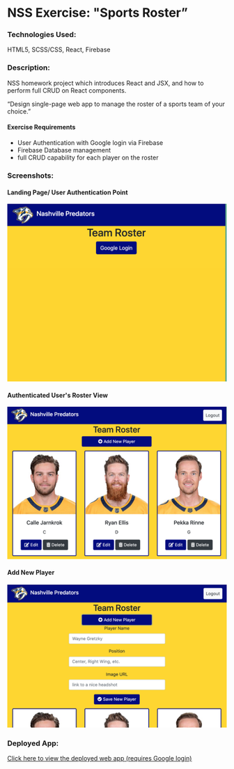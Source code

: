 # NSS Exercise: "Sports Roster”

### Technologies Used:
HTML5, SCSS/CSS, React, Firebase

### Description:
NSS homework project which introduces React and JSX, and how to perform full CRUD on React components.

“Design single-page web app to manage the roster of a sports team of your choice.”

#### Exercise Requirements
- User Authentication with Google login via Firebase
- Firebase Database management
- full CRUD capability for each player on the roster

### Screenshots:
#### Landing Page/ User Authentication Point
![screenshot](screenshots/Login_Page.png)

#### Authenticated User's Roster View
![screenshot](screenshots/Authenticated_View.png)

#### Add New Player
![screenshot](screenshots/New_Player_Form.png)

### Deployed App:
[Click here to view the deployed web app (requires Google login)](https://sports-roster-1f515.firebaseapp.com/)
